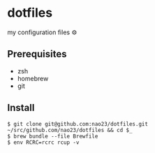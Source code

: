 # dotfiles
my configuration files :gear:

## Prerequisites
* zsh
* homebrew
* git

## Install

```shell
$ git clone git@github.com:nao23/dotfiles.git ~/src/github.com/nao23/dotfiles && cd $_
$ brew bundle --file Brewfile
$ env RCRC=rcrc rcup -v
```
